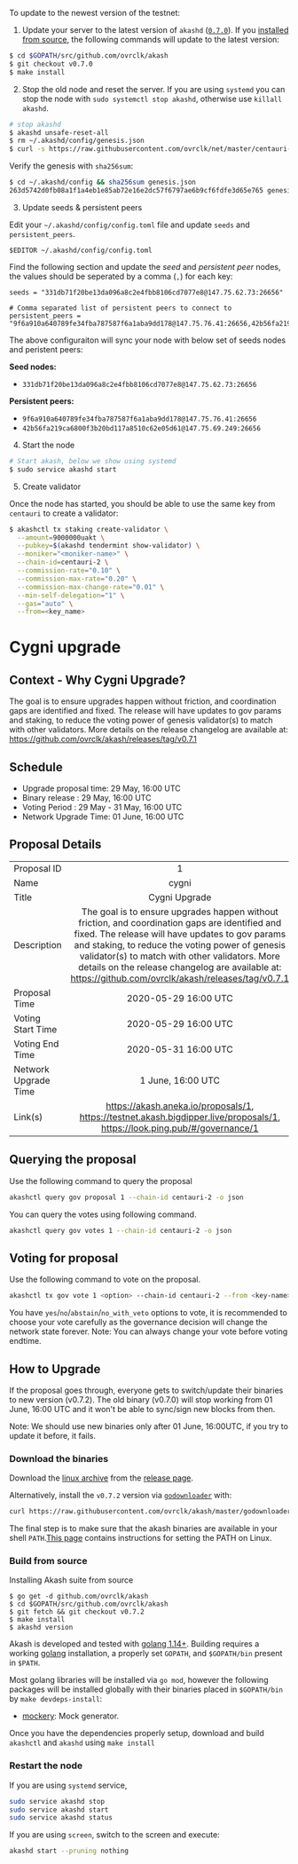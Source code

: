 To update to the newest version of the testnet:

1. Update your server to the latest version of `akashd` ([`0.7.0`](https://github.com/ovrclk/akash/releases/tag/v0.7.0)). If you [installed from source](../guides/install.md#others-from-source), the following commands will update to the latest version:

```bash
$ cd $GOPATH/src/github.com/ovrclk/akash
$ git checkout v0.7.0
$ make install
```

2. Stop the old node and reset the server. If you are using `systemd` you can stop the node with `sudo systemctl stop akashd`, otherwise use `killall akashd`.

```bash
# stop akashd
$ akashd unsafe-reset-all
$ rm ~/.akashd/config/genesis.json
$ curl -s https://raw.githubusercontent.com/ovrclk/net/master/centauri-2/genesis.json > ~/.akashd/config/genesis.json
```

Verify the genesis with `sha256sum`:
```bash
$ cd ~/.akashd/config && sha256sum genesis.json
263d5742d0fb08a1f1a4eb1e85ab72e16e2dc57f6797ae6b9cf6fdfe3d65e765 genesis.json
```

3. Update seeds & persistent peers

Edit your `~/.akashd/config/config.toml` file and update `seeds` and `persistent_peers`.

```
$EDITOR ~/.akashd/config/config.toml
```

Find the following section and update the _seed_ and _persistent peer_ nodes, the values should be seperated by a comma (`,`) for each key:

```
seeds = "331db71f20be13da096a8c2e4fbb8106cd7077e8@147.75.62.73:26656"
```
```
# Comma separated list of persistent peers to connect to
persistent_peers = "9f6a910a640789fe34fba787587f6a1aba9dd178@147.75.76.41:26656,42b56fa219ca6800f3b20bd117a8510c62e05d61@147.75.69.249:26656"
```

The above configuraiton will sync your node with below set of seeds nodes and peristent peers:

**Seed nodes:**
- `331db71f20be13da096a8c2e4fbb8106cd7077e8@147.75.62.73:26656`

**Persistent peers:**
- `9f6a910a640789fe34fba787587f6a1aba9dd178@147.75.76.41:26656`
- `42b56fa219ca6800f3b20bd117a8510c62e05d61@147.75.69.249:26656`

4. Start the node

```bash
# Start akash, below we show using systemd
$ sudo service akashd start
```

5. Create validator

Once the node has started, you should be able to use the same key from `centauri` to create a validator:

```bash
$ akashctl tx staking create-validator \
  --amount=9000000uakt \
  --pubkey=$(akashd tendermint show-validator) \
  --moniker="<moniker-name>" \
  --chain-id=centauri-2 \
  --commission-rate="0.10" \
  --commission-max-rate="0.20" \
  --commission-max-change-rate="0.01" \
  --min-self-delegation="1" \
  --gas="auto" \
  --from=<key_name>
```


# Cygni upgrade

## Context - Why Cygni Upgrade?
The goal is to ensure upgrades happen without friction, and coordination gaps are identified and fixed. The release will have updates to gov params and staking, to reduce the voting power of genesis validator(s) to match with other validators. More details on the release changelog are available at: https://github.com/ovrclk/akash/releases/tag/v0.7.1

## Schedule
- Upgrade proposal time: 29 May, 16:00 UTC
- Binary release : 29 May, 16:00 UTC
- Voting Period : 29 May - 31 May, 16:00 UTC
- Network Upgrade Time: 01 June, 16:00 UTC

## Proposal Details
|    |            |
|----------|:-------------:|
| Proposal ID |  1 |
| Name |    cygni   |
| Title | Cygni Upgrade | 
| Description | The goal is to ensure upgrades happen without friction, and coordination gaps are identified and fixed. The release will have updates to gov params and staking, to reduce the voting power of genesis validator(s) to match with other validators. More details on the release changelog are available at: https://github.com/ovrclk/akash/releases/tag/v0.7.1 |
| Proposal Time | 2020-05-29 16:00 UTC |
| Voting Start Time | 2020-05-29 16:00 UTC |
| Voting End Time | 2020-05-31 16:00 UTC |
| Network Upgrade Time | 1 June, 16:00 UTC |
| Link(s) | https://akash.aneka.io/proposals/1, https://testnet.akash.bigdipper.live/proposals/1, https://look.ping.pub/#/governance/1 |

## Querying the proposal

Use the following command to query the proposal

```sh
akashctl query gov proposal 1 --chain-id centauri-2 -o json
```

You can query the votes using following command.

```sh
akashctl query gov votes 1 --chain-id centauri-2 -o json
```

## Voting for proposal

Use the following command to vote on the proposal.
```sh
akashctl tx gov vote 1 <option> --chain-id centauri-2 --from <key-name>
```

You have `yes`/`no`/`abstain`/`no_with_veto` options to vote, it is recommended to choose your vote carefully as the governance decision will change the network state forever.
Note: You can always change your vote before voting endtime.

## How to Upgrade

If the proposal goes through, everyone gets to switch/update their binaries to new version (v0.7.2). The old binary (v0.7.0) will stop working from 01 June, 16:00 UTC and it won't be able to sync/sign new blocks from then.

Note: We should use new binaries only after 01 June, 16:00UTC, if you try to update it before, it fails.

### Download the binaries

Download the [linux archive](https://github.com/ovrclk/akash/releases/download/v0.7.2/akash_0.7.2_linux_amd64.zip) from the [release page](https://github.com/ovrclk/akash/releases/tag/v0.7.2).

Alternatively, install the `v0.7.2` version via [`godownloader`](https://github.com/goreleaser/godownloader) with:

```sh
curl https://raw.githubusercontent.com/ovrclk/akash/master/godownloader.sh | sh -s -- v0.7.2
```

The final step is to make sure that the akash binaries are available in your shell `PATH`.[This page](https://stackoverflow.com/questions/14637979/how-to-permanently-set-path-on-linux-unix) contains instructions for setting the PATH on Linux.

### Build from source

Installing Akash suite from source

```shell
$ go get -d github.com/ovrclk/akash
$ cd $GOPATH/src/github.com/ovrclk/akash
$ git fetch && git checkout v0.7.2
$ make install
$ akashd version
```

Akash is developed and tested with [golang 1.14+](https://golang.org/). Building requires a working [golang](https://golang.org/) installation, a properly set `GOPATH`, and `$GOPATH/bin` present in `$PATH`.

Most golang libraries will be installed via `go mod`, however the following packages will be installed globally with their binaries placed in `$GOPATH/bin` by `make devdeps-install`:

* [mockery](https://github.com/vektra/mockery): Mock generator.

Once you have the dependencies properly setup, download and build `akashctl` and `akashd` using `make install`

### Restart the node
If you are using `systemd` service,

```sh
sudo service akashd stop
sudo service akashd start
sudo service akashd status
```

If you are using `screen`, switch to the screen and execute:
```sh
akashd start --pruning nothing
```